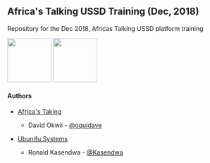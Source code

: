 ## Africa's Talking USSD Training (Dec, 2018)

Repository for the Dec 2018, Africas Talking USSD platform training

<p float="left">
  <img src="https://github.com/Kasendwa/africastalking-ussd-training/blob/master/docs/images/ios.jpg?raw=true" width="100" />
  <img src="https://github.com/Kasendwa/africastalking-ussd-training/blob/master/docs/images/android.jpg?raw=true" width="100" />
</p>

#### Authors

-   [Africa's Taking](https://africastalking.com)

    -   David Okwii - [@oquidave](https://github.com/oquidave)

-   [Ubunifu Systems](https://www.ubunifu.systems)

    -   Ronald Kasendwa - [@Kasendwa](https://github.com/kasendwa)
